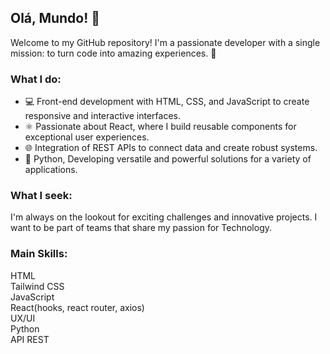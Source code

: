 ## Olá, Mundo! 👋

Welcome to my GitHub repository! I'm a passionate developer with a single mission: to turn code into amazing experiences. 🚀

### What I do:

- 💻 Front-end development with HTML, CSS, and JavaScript to create responsive and interactive interfaces.
- ⚛️ Passionate about React, where I build reusable components for exceptional user experiences.
- 🌐 Integration of REST APIs to connect data and create robust systems.
- 🐍 Python, Developing versatile and powerful solutions for a variety of applications.

### What I seek:

I'm always on the lookout for exciting challenges and innovative projects.
I want to be part of teams that share my passion for Technology.
### Main Skills:

HTML<br>
Tailwind CSS<br>
JavaScript<br>
React(hooks, react router, axios) <br>
UX/UI<br>
Python<br>
API REST<br>



